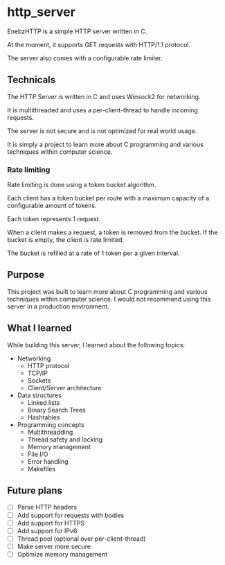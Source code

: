 # http_server
EnebzHTTP is a simple HTTP server written in C.

At the moment, it supports GET requests with HTTP/1.1 protocol.

The server also comes with a configurable rate limiter.

## Technicals
The HTTP Server is written in C and uses Winsock2 for networking. 

It is multithreaded and uses a per-client-thread to handle incoming requests. 

The server is not secure and is not optimized for real world usage. 

It is simply a project to learn more about C programming and various techniques within computer science.

### Rate limiting
Rate limiting is done using a token bucket algorithm.

Each client has a token bucket per route with a maximum capacity of a configurable amount of tokens.

Each token represents 1 request.

When a client makes a request, a token is removed from the bucket. If the bucket is empty, the client is rate limited. 

The bucket is refilled at a rate of 1 token per a given interval.


## Purpose
This project was built to learn more about C programming and various techniques within computer science. I would not recommend using this server in a production environment.

## What I learned
While building this server, I learned about the following topics:

- Networking
    - HTTP protocol
    - TCP/IP
    - Sockets
    - Client/Server architecture
- Data structures
    - Linked lists
    - Binary Search Trees
    - Hashtables
- Programming concepts
    - Multithreadding
    - Thread safety and locking
    - Memory management
    - File I/O
    - Error handling
    - Makefiles

## Future plans
- [ ] Parse HTTP headers
- [ ] Add support for requests with bodies
- [ ] Add support for HTTPS
- [ ] Add support for IPv6
- [ ] Thread pool (optional over per-client-thread)
- [ ] Make server more secure
- [ ] Optimize memory management